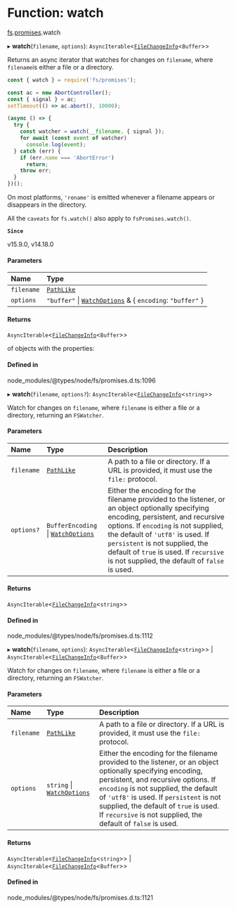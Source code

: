 # Function: watch

[fs](../modules/fs.md).[promises](../modules/fs.promises.md).watch

▸ **watch**(`filename`, `options`): `AsyncIterable`<[`FileChangeInfo`](../interfaces/fs.promises.FileChangeInfo.md)<`Buffer`\>\>

Returns an async iterator that watches for changes on `filename`, where `filename`is either a file or a directory.

```js
const { watch } = require('fs/promises');

const ac = new AbortController();
const { signal } = ac;
setTimeout(() => ac.abort(), 10000);

(async () => {
  try {
    const watcher = watch(__filename, { signal });
    for await (const event of watcher)
      console.log(event);
  } catch (err) {
    if (err.name === 'AbortError')
      return;
    throw err;
  }
})();
```

On most platforms, `'rename'` is emitted whenever a filename appears or
disappears in the directory.

All the `caveats` for `fs.watch()` also apply to `fsPromises.watch()`.

**`Since`**

v15.9.0, v14.18.0

#### Parameters

| Name | Type |
| :------ | :------ |
| `filename` | [`PathLike`](../types/fs.PathLike.md) |
| `options` | ``"buffer"`` \| [`WatchOptions`](../interfaces/fs.WatchOptions.md) & { `encoding`: ``"buffer"``  } |

#### Returns

`AsyncIterable`<[`FileChangeInfo`](../interfaces/fs.promises.FileChangeInfo.md)<`Buffer`\>\>

of objects with the properties:

#### Defined in

node_modules/@types/node/fs/promises.d.ts:1096

▸ **watch**(`filename`, `options?`): `AsyncIterable`<[`FileChangeInfo`](../interfaces/fs.promises.FileChangeInfo.md)<`string`\>\>

Watch for changes on `filename`, where `filename` is either a file or a directory, returning an `FSWatcher`.

#### Parameters

| Name | Type | Description |
| :------ | :------ | :------ |
| `filename` | [`PathLike`](../types/fs.PathLike.md) | A path to a file or directory. If a URL is provided, it must use the `file:` protocol. |
| `options?` | `BufferEncoding` \| [`WatchOptions`](../interfaces/fs.WatchOptions.md) | Either the encoding for the filename provided to the listener, or an object optionally specifying encoding, persistent, and recursive options. If `encoding` is not supplied, the default of `'utf8'` is used. If `persistent` is not supplied, the default of `true` is used. If `recursive` is not supplied, the default of `false` is used. |

#### Returns

`AsyncIterable`<[`FileChangeInfo`](../interfaces/fs.promises.FileChangeInfo.md)<`string`\>\>

#### Defined in

node_modules/@types/node/fs/promises.d.ts:1112

▸ **watch**(`filename`, `options`): `AsyncIterable`<[`FileChangeInfo`](../interfaces/fs.promises.FileChangeInfo.md)<`string`\>\> \| `AsyncIterable`<[`FileChangeInfo`](../interfaces/fs.promises.FileChangeInfo.md)<`Buffer`\>\>

Watch for changes on `filename`, where `filename` is either a file or a directory, returning an `FSWatcher`.

#### Parameters

| Name | Type | Description |
| :------ | :------ | :------ |
| `filename` | [`PathLike`](../types/fs.PathLike.md) | A path to a file or directory. If a URL is provided, it must use the `file:` protocol. |
| `options` | `string` \| [`WatchOptions`](../interfaces/fs.WatchOptions.md) | Either the encoding for the filename provided to the listener, or an object optionally specifying encoding, persistent, and recursive options. If `encoding` is not supplied, the default of `'utf8'` is used. If `persistent` is not supplied, the default of `true` is used. If `recursive` is not supplied, the default of `false` is used. |

#### Returns

`AsyncIterable`<[`FileChangeInfo`](../interfaces/fs.promises.FileChangeInfo.md)<`string`\>\> \| `AsyncIterable`<[`FileChangeInfo`](../interfaces/fs.promises.FileChangeInfo.md)<`Buffer`\>\>

#### Defined in

node_modules/@types/node/fs/promises.d.ts:1121
